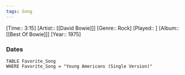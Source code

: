 ```yaml
---
tags: Song  
---
```

[Time:: 3:15]
[Artist:: [[David Bowie]]]
[Genre:: Rock]
[Played:: ]
[Album:: [[Best Of Bowie]]]
[Year:: 1975]
### Dates
````dataview
TABLE Favorite_Song
WHERE Favorite_Song = "Young Americans (Single Version)"
````